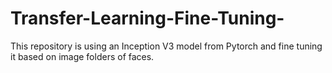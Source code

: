 # Transfer-Learning-Fine-Tuning-
This repository is using an Inception V3 model from Pytorch and fine tuning it based on image folders of faces. 
